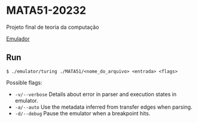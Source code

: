 # MATA51-20232
Projeto final de teoria da computação 

[Emulador](https://github.com/StardustDL/turing-machine-emulator.git)

## Run
```
$ ./emulator/turing ./MATA51/<nome_do_arquivo> <entrada> <flags>
```


Possible flags:

- `-v/--verbose` Details about error in parser and execution states in emulator.
- `-a/--auto` Use the metadata inferred from transfer edges when parsing.
- `-d/--debug` Pause the emulator when a breakpoint hits.
